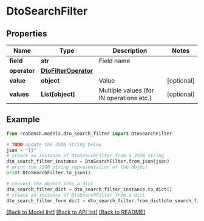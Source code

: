 # DtoSearchFilter


## Properties

Name | Type | Description | Notes
------------ | ------------- | ------------- | -------------
**field** | **str** | Field name | 
**operator** | [**DtoFilterOperator**](DtoFilterOperator.md) |  | 
**value** | **object** | Value | [optional] 
**values** | **List[object]** | Multiple values (for IN operations etc.) | [optional] 

## Example

```python
from rcabench.models.dto_search_filter import DtoSearchFilter

# TODO update the JSON string below
json = "{}"
# create an instance of DtoSearchFilter from a JSON string
dto_search_filter_instance = DtoSearchFilter.from_json(json)
# print the JSON string representation of the object
print DtoSearchFilter.to_json()

# convert the object into a dict
dto_search_filter_dict = dto_search_filter_instance.to_dict()
# create an instance of DtoSearchFilter from a dict
dto_search_filter_form_dict = dto_search_filter.from_dict(dto_search_filter_dict)
```
[[Back to Model list]](../README.md#documentation-for-models) [[Back to API list]](../README.md#documentation-for-api-endpoints) [[Back to README]](../README.md)


